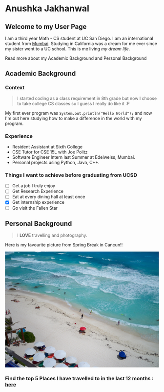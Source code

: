 # Anushka Jakhanwal
## Welcome to my User Page
I am a third year Math - CS student at UC San Diego. I am an international student from [Mumbai](https://www.gettyimages.com/photos/mumbai). Studying in California was a dream for me ever since my sister went to a UC school. This is me living _my dream life_. 

Read more about my Academic Background and Personal Background

## Academic Background
### Context 
> I started coding as a class requirement in 8th grade but now I choose to take college CS classes so I guess I really do like it :P

My first ever program was `System.out.println("Hello World");` and now I'm out here studying how to make a difference in the world with my program. 

### Experience 
- Resident Assistant at Sixth College
- CSE Tutor for CSE 15L with Joe Politz
- Software Engineer Intern last Summer at Edelweiss, Mumbai.
- Personal projects using Python, Java, C++.

### Things I want to achieve before graduating from UCSD
* [ ] Get a job I truly enjoy
* [ ] Get Research Experience
* [ ] Eat at every dining hall at least once
* [x] Get internship experience
* [ ] Go visit the Fallen Star

## Personal Background 
> I **LOVE** travelling and photography.


Here is my favourite picture from Spring Break in Cancun!!

![Pictures of Cancun.](Cancun.JPG)

### Find the top 5 Places I have travelled to in the last 12 months : [here](/)



  
